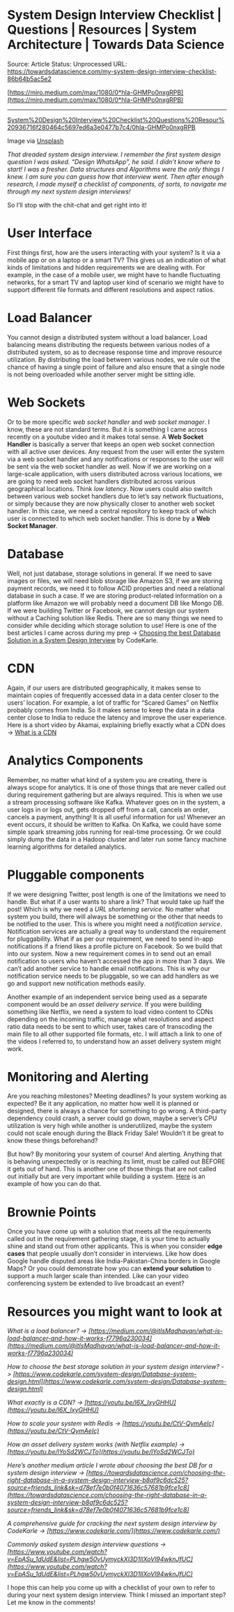 # System Design Interview Checklist | Questions | Resources | System Architecture | Towards Data Science

Source: Article
Status: Unprocessed
URL: https://towardsdatascience.com/my-system-design-interview-checklist-86b64b5ac5e2

[https://miro.medium.com/max/1080/0*hIa-GHMPo0nxgRPB](https://miro.medium.com/max/1080/0*hIa-GHMPo0nxgRPB)

---

[System%20Design%20Interview%20Checklist%20Questions%20Resour%20936716f280464c5697ed6a3e0477b7c4/0hIa-GHMPo0nxgRPB](System%20Design%20Interview%20Checklist%20Questions%20Resour%20936716f280464c5697ed6a3e0477b7c4/0hIa-GHMPo0nxgRPB)

Image via [Unsplash](https://unsplash.com/photos/RLw-UC03Gwc)

*That dreaded system design interview. I remember the first system design question I was asked. “Design WhatsApp”, he said. I didn’t know where to start! I was a fresher. Data structures and Algorithms were the only things I knew. I am sure you can guess how that interview went. Then after enough research, I made myself a checklist of components, of sorts, to navigate me through my next system design interviews!*

So I’ll stop with the chit-chat and get right into it!

# User Interface

First things first, how are the users interacting with your system? Is it via a mobile app or on a laptop or a smart TV? This gives us an indication of what kinds of limitations and hidden requirements we are dealing with. For example, in the case of a mobile user, we might have to handle fluctuating networks, for a smart TV and laptop user kind of scenario we might have to support different file formats and different resolutions and aspect ratios.

# Load Balancer

You cannot design a distributed system without a load balancer. Load balancing means distributing the requests between various nodes of a distributed system, so as to decrease response time and improve resource utilization. By distributing the load between various nodes, we rule out the chance of having a single point of failure and also ensure that a single node is not being overloaded while another server might be sitting idle.

# Web Sockets

Or to be more specific *web socket handler* and *web socket manager*. I know, these are not standard terms. But it is something I came across recently on a youtube video and it makes total sense. A **Web Socket Handler** is basically a server that keeps an open web socket connection with all active user devices. Any request from the user will enter the system via a web socket handler and any notifications or responses to the user will be sent via the web socket handler as well. Now if we are working on a large-scale application, with users distributed across various locations, we are going to need web socket handlers distributed across various geographical locations. Think *low latency*. Now users could also switch between various web socket handlers due to let’s say network fluctuations, or simply because they are now physically closer to another web socket handler. In this case, we need a central repository to keep track of which user is connected to which web socket handler. This is done by a **Web Socket Manager**.

# Database

Well, not just database, storage solutions in general. If we need to save images or files, we will need blob storage like Amazon S3, if we are storing payment records, we need it to follow ACID properties and need a relational database in such a case. If we are storing product-related information on a platform like Amazon we will probably need a document DB like Mongo DB. If we were building Twitter or Facebook, we cannot design our system without a Caching solution like Redis. There are so many things we need to consider while deciding which storage solution to use! Here is one of the best articles I came across during my prep -> [Choosing the best Database Solution in a System Design Interview](https://www.codekarle.com/system-design/Database-system-design.html) by CodeKarle.

# CDN

Again, if our users are distributed geographically, it makes sense to maintain copies of frequently accessed data in a data center closer to the users’ location. For example, a lot of traffic for “Scared Games” on Netflix probably comes from India. So it makes sense to keep the data in a data center close to India to reduce the latency and improve the user experience. Here is a short video by Akamai, explaining briefly exactly what a CDN does -> [What is a CDN](https://youtu.be/l6X_IxyGHHU)

# Analytics Components

Remember, no matter what kind of a system you are creating, there is always scope for analytics. It is one of those things that are never called out during requirement gathering but are always required. This is when we use a stream processing software like Kafka. Whatever goes on in the system, a user logs in or logs out, gets dropped off from a call, cancels an order, cancels a payment, anything! It is all useful information for us! Whenever an event occurs, it should be written to Kafka. On Kafka, we could have some simple spark streaming jobs running for real-time processing. Or we could simply dump the data in a Hadoop cluster and later run some fancy machine learning algorithms for detailed analytics.

# Pluggable components

If we were designing Twitter, post length is one of the limitations we need to handle. But what if a user wants to share a link? That would take up half the post! Which is why we need a *URL shortening service*. No matter what system you build, there will always be something or the other that needs to be notified to the user. This is where you might need a *notification service*. Notification services are actually a great way to understand the requirement for pluggability. What if as per our requirement, we need to send in-app notifications if a friend likes a profile picture on Facebook. So we build that into our system. Now a new requirement comes in to send out an email notification to users who haven’t accessed the app in more than 3 days. We can’t add another service to handle email notifications. This is why our notification service needs to be pluggable, so we can add handlers as we go and support new notification methods easily.

Another example of an independent service being used as a separate component would be an *asset delivery service*. If you were building something like Netflix, we need a system to load video content to CDNs depending on the incoming traffic, manage what resolutions and aspect ratio data needs to be sent to which user, takes care of transcoding the main file to all other supported file formats, etc. I will attach a link to one of the videos I referred to, to understand how an asset delivery system might work.

# Monitoring and Alerting

Are you reaching milestones? Meeting deadlines? Is your system working as expected? Be it any application, no matter how well it is planned or designed, there is always a chance for something to go wrong. A third-party dependency could crash, a server could go down, maybe a server’s CPU utilization is very high while another is underutilized, maybe the system could not scale enough during the Black Friday Sale! Wouldn’t it be great to know these things beforehand?

But how? By monitoring your system of course! And alerting. Anything that is behaving unexpectedly or is reaching its limit, must be called out BEFORE it gets out of hand. This is another one of those things that are not called out initially but are very important while building a system. [Here](https://youtu.be/YyOXt2MEkv4?t=2056) is an example of how you can do that.

# Brownie Points

Once you have come up with a solution that meets all the requirements called out in the requirement gathering stage, it is your time to actually shine and stand out from other applicants. This is when you consider **edge cases** that people usually don’t consider in interviews. Like how does Google handle disputed areas like India-Pakistan-China borders in Google Maps? Or you could demonstrate how you can **extend your solution** to support a much larger scale than intended. Like can your video conferencing system be extended to live broadcast an event?

# Resources you might want to look at

*What is a load balancer? -> [https://medium.com/@itIsMadhavan/what-is-load-balancer-and-how-it-works-f7796a230034](https://medium.com/@itIsMadhavan/what-is-load-balancer-and-how-it-works-f7796a230034)*

*How to choose the best storage solution in your system design interview? -> [https://www.codekarle.com/system-design/Database-system-design.html](https://www.codekarle.com/system-design/Database-system-design.html)*

*What exactly is a CDN? -> [https://youtu.be/l6X_IxyGHHU](https://youtu.be/l6X_IxyGHHU)*

*How to scale your system with Redis -> [https://youtu.be/CtV-QymAeIc](https://youtu.be/CtV-QymAeIc)*

*How an asset delivery system works (with Netflix example) -> [https://youtu.be/lYoSd2WCJTo](https://youtu.be/lYoSd2WCJTo)*

*Here’s another medium article I wrote about choosing the best DB for a system design interview -> [https://towardsdatascience.com/choosing-the-right-database-in-a-system-design-interview-b8af9c6dc525?source=friends_link&sk=d78ef7e0b0f4071636c57681b9fce1c8](https://towardsdatascience.com/choosing-the-right-database-in-a-system-design-interview-b8af9c6dc525?source=friends_link&sk=d78ef7e0b0f4071636c57681b9fce1c8)*

*A comprehensive guide for cracking the next system design interview by CodeKarle -> [https://www.codekarle.com/](https://www.codekarle.com/)*

*Commonly asked system design interview questions -> [https://www.youtube.com/watch?v=EpASu_1dUdE&list=PLhgw50vUymyckXl3D1IlXoVl94wknJfUC](https://www.youtube.com/watch?v=EpASu_1dUdE&list=PLhgw50vUymyckXl3D1IlXoVl94wknJfUC)*

I hope this can help you come up with a checklist of your own to refer to during your next system design interview. Think I missed an important step? Let me know in the comments!